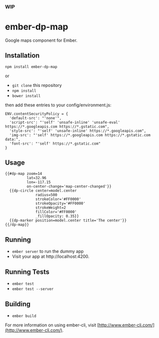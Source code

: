 ### WIP

# ember-dp-map

Google maps component for Ember.

## Installation

`npm install ember-dp-map`

or

* `git clone` this repository
* `npm install`
* `bower install`

then add these entries to your config/environment.js:

```
ENV.contentSecurityPolicy = {
  'default-src': "'none'",
  'script-src': "'self' 'unsafe-inline' 'unsafe-eval' https://*.googleapis.com https://*.gstatic.com",
  'style-src': "'self' 'unsafe-inline' https://*.googleapis.com",
  'img-src': "'self' https://*.googleapis.com https://*.gstatic.com data:",
  'font-src': "'self' https://*.gstatic.com"
}
```

## Usage
```
{{#dp-map zoom=14
          lat=32.96
          lon=-117.15
          on-center-change='map-center-changed'}}
  {{dp-circle center=model.center
              radius=500
              strokeColor='#FF0000'
              strokeOpacity='#FF0000'
              strokeWeight=2
              fillColor='#FF0000'
              _fillOpacity: 0.35}}
  {{dp-marker position=model.center title='The center'}}
{{/dp-map}}
```

## Running

* `ember server` to run the dummy app
* Visit your app at http://localhost:4200.

## Running Tests

* `ember test`
* `ember test --server`

## Building

* `ember build`

For more information on using ember-cli, visit [http://www.ember-cli.com/](http://www.ember-cli.com/).
